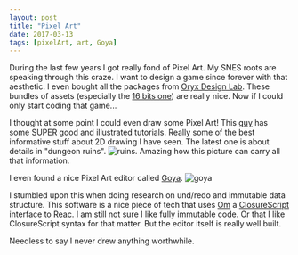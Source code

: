```yaml
---
layout: post
title: "Pixel Art"
date: 2017-03-13
tags: [pixelArt, art, Goya]
---
```


During the last few years I got really fond of Pixel Art. My SNES roots are speaking through this craze. I want to design a game since forever with that aesthetic. I even bought all the packages from
[Oryx Design Lab](http://oryxdesignlab.com/). These bundles of assets (especially the [16 bits one](http://oryxdesignlab.com/products/16-bit-fantasy-tileset)) are really nice. Now if I could only start coding that game...

I thought at some point I could even draw some Pixel Art! This [guy](https://www.patreon.com/saint11) has some SUPER good and illustrated tutorials. Really some of the best informative stuff about 2D drawing I have seen. The latest one is about details in "dungeon ruins". ![ruins](https://cdn3.patreon.com/1/patreon.posts/16231270945013238020.gif?v=Su_kmCjNlCM2RZ8TVywesDm_avBIKaAv4W1Ls78wMRw%3D).
Amazing how this picture can carry all that information.

I even found a nice Pixel Art editor called [Goya](https://jackschaedler.github.io/goya/).
![goya](https://github.com/jackschaedler/goya/blob/master/preview.png)

I stumbled upon this when doing research on und/redo and immutable data structure. This software is a nice piece of tech that uses [Om](https://github.com/omcljs/om) a [ClosureScript](https://github.com/clojure/clojurescript) interface to [Reac](https://facebook.github.io/react/). I am still not sure I like fully immutable code. Or that I like ClosureScript syntax for that matter. But the editor itself is really well built.

Needless to say I never drew anything worthwhile.